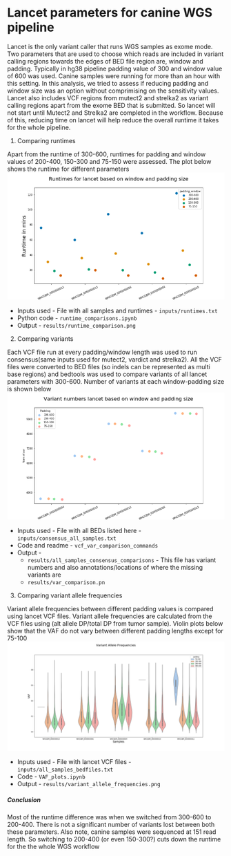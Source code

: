 # Lancet parameters for canine WGS pipeline 

Lancet is the only variant caller that runs WGS samples as exome mode. Two parameters that are  used to choose which reads are included in variant calling regions towards the edges of BED file region are, window and padding. Typically in hg38 pipeline padding value of 300 and window value of 600 was used. Canine samples were running for more than an hour with this setting. In this analysis, we tried to  assess if reducing padding and window size was an option without comprimising on the sensitivity values. Lancet also includes VCF regions from mutect2 and strelka2 as variant calling regions apart from the exome BED that is submitted. So lancet will not start until Mutect2 and Strelka2 are completed in the workflow. Because of this, reducing time on lancet will help reduce the overall runtime it takes for the whole pipeline. 

1. Comparing runtimes 

Apart from the runtime of 300-600, runtimes for padding and window values of 200-400, 150-300 and 75-150 were  assessed. The plot  below shows the runtime for different parameters 
![](results/runtime_comparison.png)

- Inputs used - File with all samples and runtimes - `inputs/runtimes.txt`
- Python code - `runtime_comparisons.ipynb`
- Output - `results/runtime_comparison.png`

2. Comparing variants

Each VCF file run at  every padding/window length  was used to run consensus(same inputs  used for mutect2, vardict  and strelka2). All the  VCF files were converted to BED files (so indels can be represented as multi base regions) and bedtools was used to compare variants of all lancet parameters with 300-600. Number of variants at each window-padding size is shown below
![](results/var_comparison.png)
- Inputs used - File with all BEDs listed here - `inputs/consensus_all_samples.txt`
- Code and readme - `vcf_var_comparison_commands`
- Output - 
    - `results/all_samples_consensus_comparisons` - This file has variant numbers  and also annotations/locations of where  the missing variants are
    - `results/var_comparison.pn`

 3. Comparing variant allele frequencies

 Variant allele frequencies between different padding values is compared using lancet VCF files. Variant allele frequencies are calculated from the VCF files using (alt allele DP/total DP from tumor sample). Violin plots below show that the VAF do not vary between different padding lengths except for 75-100 
 ![](results/variant_allele_frequencies.png)
 - Inputs used - File with lancet VCF files - `inputs/all_samples_bedfiles.txt`
 - Code -   `VAF_plots.ipynb`
 - Output - `results/variant_allele_frequencies.png`

##### Conclusion

Most of  the runtime difference was when we switched from 300-600 to 200-400. There  is not a significant number of  variants lost between both these parameters. Also note, canine samples were sequenced at 151 read length. So switching to 200-400 (or even 150-300?) cuts down the runtime for the the whole WGS workflow

    